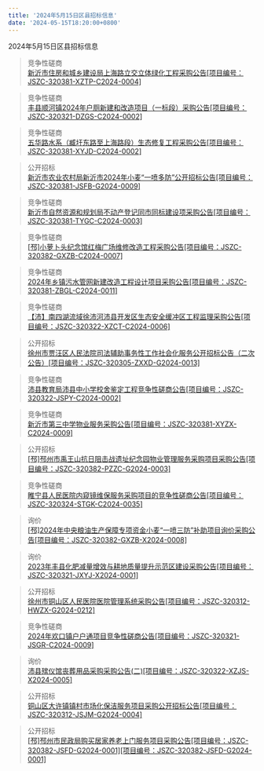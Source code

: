 ```yaml
---
title: '2024年5月15日区县招标信息'
date: '2024-05-15T18:20:00+0800'
---
```

2024年5月15日区县招标信息
<!--more-->
>竞争性磋商<br>
>[新沂市住房和城乡建设局上海路立交立体绿化工程采购公告[项目编号：JSZC-320381-XZTP-C2024-0004]](http://czj.xz.gov.cn/Home/HomeDetails?type=0&articleid=4daa34d7-71d0-4828-b600-1603efda43ac)

>竞争性磋商<br>
>[丰县顺河镇2024年户厕新建和改造项目（一标段）采购公告[项目编号：JSZC-320321-DZGS-C2024-0002]](http://czj.xz.gov.cn/Home/HomeDetails?type=0&articleid=92ca4a6d-0660-4980-822d-486291095766)

>竞争性磋商<br>
>[五华路水系（臧圩东路至上海路段）生态修复工程采购公告[项目编号：JSZC-320381-XYJD-C2024-0002]](http://czj.xz.gov.cn/Home/HomeDetails?type=0&articleid=15f8d796-b99b-42e9-bd9b-61631199b08e)

>公开招标<br>
>[新沂市农业农村局新沂市2024年小麦“一喷多防”公开招标公告[项目编号：JSZC-320381-JSFB-G2024-0009]](http://czj.xz.gov.cn/Home/HomeDetails?type=0&articleid=fa06f8d8-1122-4f3e-9d6c-01ce7b49a7fe)

>竞争性磋商<br>
>[新沂市自然资源和规划局不动产登记同市同标建设项采购公告[项目编号：JSZC-320381-TYGC-C2024-0003]](http://czj.xz.gov.cn/Home/HomeDetails?type=0&articleid=3125dd18-4e01-44e9-8d74-31036ec8d774)

>竞争性磋商<br>
>[[邳]小萝卜头纪念馆红梅广场维修改造工程采购公告[项目编号：JSZC-320382-GXZB-C2024-0007]](http://czj.xz.gov.cn/Home/HomeDetails?type=0&articleid=93f80ffb-2740-4049-a839-efe8cb0c7e57)

>竞争性磋商<br>
>[2024年乡镇污水管网新建改造工程设计项目采购公告[项目编号：JSZC-320381-ZBGL-C2024-0011]](http://czj.xz.gov.cn/Home/HomeDetails?type=0&articleid=3d2d2737-5d31-415f-abf0-133bbce69d2a)

>竞争性磋商<br>
>[【沛】南四湖流域徐沛河沛县开发区生态安全缓冲区工程监理采购公告[项目编号：JSZC-320322-XZCT-C2024-0006]](http://czj.xz.gov.cn/Home/HomeDetails?type=0&articleid=a1b10323-f1f2-43b9-ad57-93dfbadc913a)

>公开招标<br>
>[徐州市贾汪区人民法院司法辅助事务性工作社会化服务公开招标公告（二次公告）[项目编号：JSZC-320305-ZXXD-G2024-0013]](http://czj.xz.gov.cn/Home/HomeDetails?type=0&articleid=cbe00155-7c0f-4d3c-8b11-8b7b62d057ca)

>竞争性磋商<br>
>[沛县教育局沛县中小学校舍鉴定工程竞争性磋商公告[项目编号：JSZC-320322-JSPY-C2024-0002]](http://czj.xz.gov.cn/Home/HomeDetails?type=0&articleid=5fb51004-dfcc-49be-aac2-ae726cb0ba39)

>竞争性磋商<br>
>[新沂市第三中学物业服务采购公告[项目编号：JSZC-320381-XYZX-C2024-0009]](http://czj.xz.gov.cn/Home/HomeDetails?type=0&articleid=f13ef54c-d68d-4791-90fd-9f4efeb57760)

>公开招标<br>
>[[邳]邳州市禹王山抗日阻击战遗址纪念园物业管理服务采购项目采购公告[项目编号：JSZC-320382-PZZC-G2024-0003]](http://czj.xz.gov.cn/Home/HomeDetails?type=0&articleid=8e231636-940c-49bd-86a3-06aa1091451a)

>竞争性磋商<br>
>[睢宁县人民医院内窥镜维保服务采购项目的竞争性磋商公告[项目编号：JSZC-320324-STGK-C2024-0035]](http://czj.xz.gov.cn/Home/HomeDetails?type=0&articleid=9133dedb-528a-40e8-8bf9-83386d4c2e3b)

>询价<br>
>[[邳]2024年中央粮油生产保障专项资金小麦“一喷三防”补助项目询价采购公告[项目编号：JSZC-320382-GXZB-X2024-0008]](http://czj.xz.gov.cn/Home/HomeDetails?type=0&articleid=11d05e66-dc2a-4b22-a0ab-3ea07fdfa1a1)

>询价<br>
>[2023年丰县化肥减量增效与耕地质量提升示范区建设采购公告[项目编号：JSZC-320321-JXYJ-X2024-0001]](http://czj.xz.gov.cn/Home/HomeDetails?type=0&articleid=b79b4188-3774-44f2-8c6d-8d2d75736a00)

>公开招标<br>
>[徐州市铜山区人民医院医院管理系统采购公告[项目编号：JSZC-320312-HWZX-G2024-0212]](http://czj.xz.gov.cn/Home/HomeDetails?type=0&articleid=8474c674-0d5a-4d6b-afab-1fded79ff4cd)

>竞争性磋商<br>
>[2024年欢口镇户户通项目竞争性磋商公告[项目编号：JSZC-320321-JSGR-C2024-0009]](http://czj.xz.gov.cn/Home/HomeDetails?type=0&articleid=ce685cb4-4d97-45d8-b9f7-d681a85d82de)

>询价<br>
>[沛县殡仪馆丧葬用品采购采购公告(二)[项目编号：JSZC-320322-XZJS-X2024-0005]](http://czj.xz.gov.cn/Home/HomeDetails?type=0&articleid=05c9d47c-f84b-45e9-8c7b-d7c835db2490)

>公开招标<br>
>[铜山区大许镇镇村市场化保洁服务项目采购公开招标公告[项目编号：JSZC-320312-JSJM-G2024-0004]](http://czj.xz.gov.cn/Home/HomeDetails?type=0&articleid=19ef97ed-051b-4e56-b037-640923d25a73)

>公开招标<br>
>[[邳]邳州市民政局购买居家养老上门服务项目采购公告[项目编号：JSZC-320382-JSFD-G2024-0001][项目编号：JSZC-320382-JSFD-G2024-0001]](http://czj.xz.gov.cn/Home/HomeDetails?type=0&articleid=a5a9cede-6018-495b-8455-b9d0b308f543)

